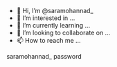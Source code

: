 - 👋 Hi, I’m @saramohannad_
- 👀 I’m interested in ...
- 🌱 I’m currently learning ...
- 💞️ I’m looking to collaborate on ...
- 📫 How to reach me ...

<!---
jjsaaii/jjsaaii is a ✨ special ✨ repository because its `README.md` (this file) appears on your GitHub profile.
You can click the Preview link to take a look at your changes.
--->
saramohannad_ 
password 
